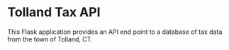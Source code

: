 # Tolland Tax API
This Flask application provides an API end point to a database of tax data from the town of Tolland, CT.
